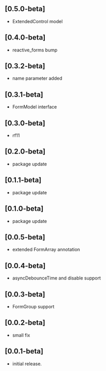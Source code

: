 ## [0.5.0-beta]
* ExtendedControl model

## [0.4.0-beta]
* reactive_forms bump

## [0.3.2-beta]
* name parameter added

## [0.3.1-beta]
* FormModel interface

## [0.3.0-beta]
* rf11

## [0.2.0-beta]
* package update

## [0.1.1-beta]
* package update

## [0.1.0-beta]
* package update

## [0.0.5-beta]
* extended FormArray annotation

## [0.0.4-beta]
* asyncDebounceTime and disable support

## [0.0.3-beta]
* FormGroup support

## [0.0.2-beta]
* small fix

## [0.0.1-beta]
* initial release.
